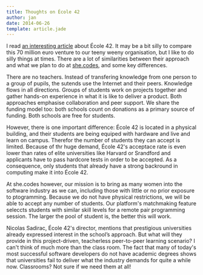 ```yaml
---
title: Thoughts on École 42
author: jan
date: 2014-06-26
template: article.jade
---
```


I read [an interesting article](http://venturebeat.com/2014/06/13/this-french-tech-school-has-no-teachers-no-books-no-tuition-and-it-could-change-everything/) about École 42. It may be a bit silly to compare this 70 million euro venture to our teeny weeny organisation, but I like to do silly things at times. There are a lot of similarities between their approach and what we plan to do at [she.codes](http://she.codes), and some key differences.
<span class="more"></span>

 There are no teachers. Instead of transfering knowledge from one person to a group of pupils, the sutends use the Internet and their peers. Knowledge flows in all directions. Groups of students work on projects together and gather hands-on experience in what it is like to deliver a product. Both approaches emphasise collaboration and peer support. We share the funding model too: both schools count on donations as a primary source of funding. Both schools are free for students.

However, there is one important difference: École 42 is located in a physical building, and their students are being equiped with hardware and live and learn on campus. Therefor the number of students they can accept is limited. Because of thr huge demand, École 42's acceptace rate is even lower than rates of elite universities like Harvard or Srandford and applicants have to pass hardcore tests in order to be accepted. As a consequence, only students that already have a strong backround in computing make it into École 42.

At she.codes however, our mission is to bring as many women into the software industry as we can, including those with little or no prior exposure to ptogramming. Because we do not have physical restrictions, we will be able to accept any number of students. Our platform's matchmaking feature seleccts students with similar skill levels for a remote pair programming session. The larger the pool of student is, the better this will work.

 Nicolas Sadirac, École 42's director, mentions that prestigious universities already expressed interest in the school’s  approach. But what will they provide in this project-driven, teacherless peer-to-peer learning scenario? I can't think of much more than the class room. The fact that many of today's most successful software developers do not have academic degrees  shows that universities fail to deliver what the industry demands for quite a while now. Classrooms? Not sure if we need them at all!



